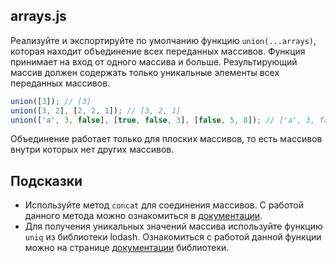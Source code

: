 ## arrays.js

Реализуйте и экспортируйте по умолчанию функцию `union(...arrays)`, которая находит объединение всех переданных массивов. Функция принимает на вход от одного массива и больше. Результирующий массив должен содержать только уникальные элементы всех переданных массивов.

```js
union([3]); // [3]
union([3, 2], [2, 2, 1]); // [3, 2, 1]
union(['a', 3, false], [true, false, 3], [false, 5, 8]); // ['a', 3, false, true, 5, 8]
```

Объединение работает только для плоских массивов, то есть массивов внутри которых нет других массивов.

## Подсказки

* Используйте метод `concat` для соединения массивов. С работой данного метода можно ознакомиться в [документации](https://developer.mozilla.org/ru/docs/Web/JavaScript/Reference/Global_Objects/Array/concat).
* Для получения уникальных значений массива используйте функцию `uniq` из библиотеки lodash. Ознакомиться с работой данной функции можно на странице [документации](https://lodash.com/docs/4.17.15#uniq) библиотеки.
